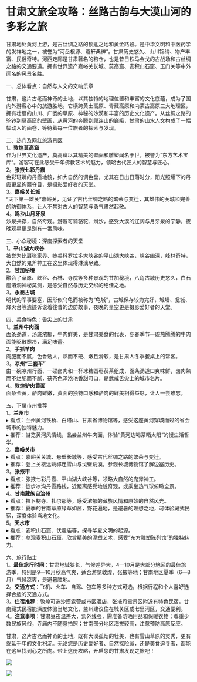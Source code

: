# 甘肃文旅全攻略：丝路古韵与大漠山河的多彩之旅  

甘肃地处黄河上游，是古丝绸之路的锁匙之地和黄金路段。是中华文明和中医药学的发祥地之一，被誉为“河岳根源、羲轩桑梓”。甘肃历史悠久、山川锦绣、物产丰富、民俗奇特。河西走廊是甘肃著名的粮仓，也是昔日铁马金戈的古战场和古丝绸之路的交通要道。拥有世界遗产嘉峪关长城、莫高窟、麦积山石窟、玉门关等中外闻名的风景名胜。  

一、总体看点：自然与人文的交响乐章  

甘肃，这片古老而神奇的土地，以其独特的地理位置和丰富的文化底蕴，成为了国内外游客心中的旅游胜地。它横跨黄土高原、青藏高原和内蒙古高原三大地理区，拥有壮丽的山川、广袤的草原、神秘的沙漠和丰富的历史文化遗产。从丝绸之路的驼铃到莫高窟的壁画，从黄河的奔腾到祁连山的巍峨，甘肃的山水人文构成了一幅幅动人的画卷，等待着每一位旅者的探索与发现。  

二、热门及网红旅游景区  
1。**敦煌莫高窟**  
作为世界文化遗产，莫高窟以其精美的壁画和雕塑闻名于世，被誉为“东方艺术宝库”。游客可在此感受千年佛教艺术的魅力，领略古代匠人的智慧与匠心。  
2。**张掖七彩丹霞**  
色彩斑斓的丹霞地貌，如大自然的调色盘，尤其在日出日落时分，阳光照耀下的丹霞更显绚丽夺目，是摄影爱好者的天堂。  
3。**嘉峪关长城**  
“天下第一雄关”嘉峪关，见证了古代丝绸之路的繁荣与变迁，其雄伟的关城和完善的防御体系，让人不禁对古人的智慧与勇气肃然起敬。  
4。**鸣沙山月牙泉**  
沙泉共存，自然奇观。游客可骑骆驼、滑沙，感受大漠的辽阔与月牙泉的宁静，夜晚观星更是别有一番风味。  

三、小众秘境：深度探索者的天堂  
1。**平山湖大峡谷**  
被誉为比肩张家界、媲美科罗拉多大峡谷的平山湖大峡谷，峡谷幽深，峰林奇特，大自然的鬼斧神工在这里体现得淋漓尽致。  
2。**甘加秘境**  
融合了草原、峡谷、石林、寺院等多种景观的甘加秘境，八角古城历史悠久，白石崖溶洞神秘莫测，是感受自然与历史交织的绝佳之地。  
3。**永泰古城**  
明代的军事要塞，因形似乌龟而被称为“龟城”，古城保存较为完好，城墙、瓮城、烽火台等遗迹诉说着往昔的边防故事，夜晚的星空更是摄影爱好者的天堂。  

四、美食特色：舌尖上的甘肃  
1。**兰州牛肉面**  
面条劲道，汤底浓郁，牛肉鲜美，是甘肃美食的代表，冬春季节一碗热腾腾的牛肉面能驱散寒冷，满足味蕾。  
2。**手抓羊肉**  
肉肥而不腻，色香诱人，熟而不硬、嫩且滑软，是甘肃人冬季餐桌上的常客。  
3。**凉州“三套车”**  
由一碗凉州行面、一碟卤肉和一杯冰糖圆枣茯茶组成，面条劲道口爽味鲜，卤肉熟而不烂肥而不腻，茯茶色泽浓艳香甜可口，是武威舌尖上的城市名片。  
4。**敦煌驴肉黄面**  
面条金黄，驴肉鲜嫩，黄面的独特口感和驴肉的鲜美相得益彰，让人一尝难忘。  

五、下属市州推荐  
1。**兰州市**  
▸ 看点：兰州黄河铁桥、白塔山、甘肃省博物馆等，感受这座黄河穿城而过的省会城市的独特魅力。  
▸ 推荐：游览黄河风情线，品尝兰州牛肉面，体验“黄河边喝茶晒太阳”的慢生活哲学。  
2。**嘉峪关市**  
▸ 看点：嘉峪关关城、悬壁长城等，感受古代丝绸之路的繁荣与变迁。  
▸ 推荐：登上关楼远眺祁连雪山与戈壁荒漠，参观长城博物馆了解边塞历史。  
3。**张掖市**  
▸ 看点：张掖七彩丹霞、平山湖大峡谷等，领略大自然的鬼斧神工。  
▸ 推荐：徒步冰沟丹霞路线，近距离感受地貌奇观，或乘坐热气球俯瞰全景。  
4。**甘南藏族自治州**  
▸ 看点：拉卜楞寺、扎尕那等，感受浓郁的藏族风情和原始的自然风光。  
▸ 推荐：夏季的甘南草原绿草如茵，野花遍地，是避暑的理想之地，可体验藏式民宿，深度体验当地文化。  
5。**天水市**  
▸ 看点：麦积山石窟、伏羲庙等，探寻华夏文明的起源。  
▸ 推荐：参观麦积山石窟，欣赏精美的泥塑艺术，感受“东方雕塑陈列馆”的独特魅力。  

六、旅行贴士  
1。**最佳旅行时间**：甘肃地域狭长，气候差异大，4—10月是大部分地区的最佳旅游季，特别是9—10月秋高气爽，适合游览敦煌、张掖等地；甘南地区夏季（6—8月）气候凉爽，是避暑胜地。  
2。**交通方式**：飞机、火车、自驾、包车等多种方式可选，根据行程和个人喜好选择合适的交通方式。  
3。**住宿推荐**：敦煌可选沙漠露营或市区酒店，张掖丹霞景区附近有特色民宿，甘南藏式民宿能深度体验当地文化，兰州建议住在城关区或七里河区，交通便利。  
4。**注意事项**：甘肃昼夜温差大，紫外线强，需准备防晒用品和保暖衣物；尊重少数民族风俗，寺庙内不随意拍照；甘南部分地区海拔较高，注意预防高原反应。  

甘肃，这片古老而神奇的土地，既有大漠孤烟的壮美，也有雪山草原的灵秀，更有绵延千年的文化积淀。无论您是历史爱好者、自然探险家，还是美食追寻者，都能在这里找到心之所向。带上这份攻略，开启您的甘肃发现之旅吧！  

![](https://boot-img.xuexi.cn/image/1005/process/0918d5e46f20429d85e8ea54a10e4529.jpg)  

![](https://s1.imagehub.cc/images/2025/06/25/289c17c4f6b472c68fbf765e69899625.jpg)  
